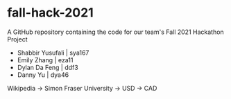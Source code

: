 # fall-hack-2021
A GitHub repository containing the code for our team's Fall 2021 Hackathon Project

- Shabbir Yusufali | sya167
- Emily Zhang | eza11
- Dylan Da Feng | ddf3
- Danny Yu | dya46

Wikipedia -> Simon Fraser University -> USD -> CAD

